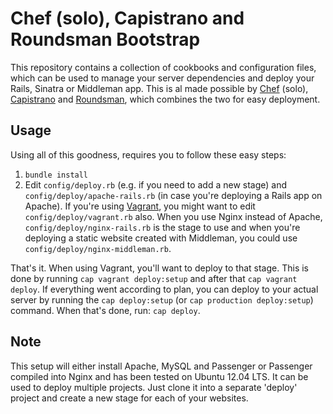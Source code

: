 # Chef (solo), Capistrano and Roundsman Bootstrap

This repository contains a collection of cookbooks and configuration files, which can be used to manage your server dependencies and deploy your Rails, Sinatra or Middleman app. This is al made possible by [Chef](http://www.opscode.com/chef/) (solo), [Capistrano](https://github.com/capistrano/capistrano) and [Roundsman](https://github.com/iain/roundsman), which combines the two for easy deployment.

## Usage

Using all of this goodness, requires you to follow these easy steps:

1. `bundle install`
2. Edit `config/deploy.rb` (e.g. if you need to add a new stage) and `config/deploy/apache-rails.rb` (in case you're deploying a Rails app on Apache). If you're using [Vagrant](http://vagrantup.com/), you might want to edit `config/deploy/vagrant.rb` also. When you use Nginx instead of Apache, `config/deploy/nginx-rails.rb` is the stage to use and when you're deploying a static website created with Middleman, you could use `config/deploy/nginx-middleman.rb`.

That's it. When using Vagrant, you'll want to deploy to that stage. This is done by running `cap vagrant deploy:setup` and after that `cap vagrant deploy`. If everything went according to plan, you can deploy to your actual server by running the `cap deploy:setup` (or `cap production deploy:setup`) command. When that's done, run: `cap deploy`.

## Note

This setup will either install Apache, MySQL and Passenger or Passenger compiled into Nginx and has been tested on Ubuntu 12.04 LTS. It can be used to deploy multiple projects. Just clone it into a separate 'deploy' project and create a new stage for each of your websites.
